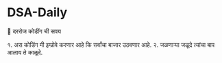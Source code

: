 # DSA-Daily
💪 दररोज कोडींग ची सवय

१. अस कोडिंग मी इम्प्रोवे करणार आहे कि सर्वांचा बाजार उठवणार आहे.
२. जळणाऱ्या जळूदे त्यांचा बाप आलाय ते काळूदे.

